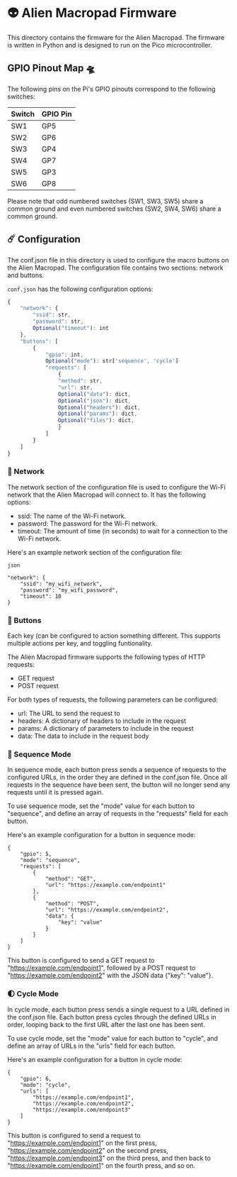 # 👽 Alien Macropad Firmware

This directory contains the firmware for the Alien Macropad. The firmware is written in Python and is designed to run on the Pico microcontroller.

## GPIO Pinout Map 🛸

The following pins on the Pi's GPIO pinouts correspond to the following switches:

| Switch  | GPIO Pin |
| ------------- | ------------- |
| SW1  | GP5 |
| SW2  | GP6  |
| SW3  | GP4  |
| SW4  | GP7  |
| SW5  | GP3  |
| SW6  | GP8 |

Please note that odd numbered switches (SW1, SW3, SW5) share a common ground and even numbered switches (SW2, SW4, SW6) share a common ground.

## ☄️ Configuration

The conf.json file in this directory is used to configure the macro buttons on the Alien Macropad. The configuration file contains two sections: network and buttons.

`conf.json` has the following configuration options:

```js
{
    "network": {
        "ssid": str,
        "password": str,
        Optional("timeout"): int
    },
    "buttons": [
        {
            "gpio": int,
            Optional("mode"): str['sequence', 'cycle']
            "requests": [
                {
                "method": str,
                "url": str,
                Optional("data"): dict,
                Optional("json"): dict,
                Optional("headers"): dict,
                Optional("params"): dict,
                Optional("files"): dict,
                }
            ]
        }
    ]
}
```

### 📡 Network
The network section of the configuration file is used to configure the Wi-Fi network that the Alien Macropad will connect to. It has the following options:

- ssid: The name of the Wi-Fi network.
- password: The password for the Wi-Fi network.
- timeout: The amount of time (in seconds) to wait for a connection to the Wi-Fi network.

Here's an example network section of the configuration file:

    json

    "network": {
        "ssid": "my_wifi_network",
        "password": "my_wifi_password",
        "timeout": 10
    }

### 🚀 Buttons

Each key (can be configured to action something different. This supports multiple actions per key, and toggling funtionality.

The Alien Macropad firmware supports the following types of HTTP requests:
 - GET request
 - POST request

For both types of requests, the following parameters can be configured:

 - url: The URL to send the request to
 - headers: A dictionary of headers to include in the request
 - params: A dictionary of parameters to include in the request
 - data: The data to include in the request body

### 🌟 Sequence Mode

In sequence mode, each button press sends a sequence of requests to the configured URLs, in the order they are defined in the conf.json file. Once all requests in the sequence have been sent, the button will no longer send any requests until it is pressed again.

To use sequence mode, set the "mode" value for each button to "sequence", and define an array of requests in the "requests" field for each button.

Here's an example configuration for a button in sequence mode:


    {
        "gpio": 5,
        "mode": "sequence",
        "requests": [
            {
                "method": "GET",
                "url": "https://example.com/endpoint1"
            },
            {
                "method": "POST",
                "url": "https://example.com/endpoint2",
                "data": {
                    "key": "value"
                }
            }
        ]
    }

This button is configured to send a GET request to "https://example.com/endpoint1", followed by a POST request to "https://example.com/endpoint2" with the JSON data {"key": "value"}.

### 🌓 Cycle Mode

In cycle mode, each button press sends a single request to a URL defined in the conf.json file. Each button press cycles through the defined URLs in order, looping back to the first URL after the last one has been sent.

To use cycle mode, set the "mode" value for each button to "cycle", and define an array of URLs in the "urls" field for each button.

Here's an example configuration for a button in cycle mode:

    {
        "gpio": 6,
        "mode": "cycle",
        "urls": [
            "https://example.com/endpoint1",
            "https://example.com/endpoint2",
            "https://example.com/endpoint3"
        ]
    }

This button is configured to send a request to "https://example.com/endpoint1" on the first press, "https://example.com/endpoint2" on the second press, "https://example.com/endpoint3" on the third press, and then back to "https://example.com/endpoint1" on the fourth press, and so on.

